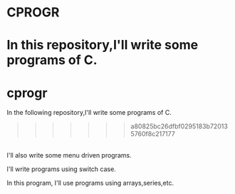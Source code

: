 
# CPROGR
In this repository,I'll write some programs of C.
=======
# cprogr
In the following repository,I'll write some programs of C.
>>>>>>> a80825bc26dfbf0295183b720135760f8c217177
<br>
I'll also write some menu driven programs.

<p> I'll write programs using switch case. </p>
In this program, I'll use programs using arrays,series,etc.
